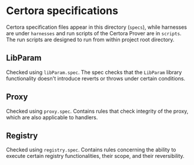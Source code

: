 # Certora specifications

Certora specification files appear in this directory (`specs`), while harnesses are under `harnesses` and run scripts of the Certora Prover are in `scripts`. The run scripts are designed to run from within project root directory.

## LibParam
Checked using `libParam.spec`. 
The spec checks that the `LibParam` library functionality doesn't introduce reverts or throws under certain conditions.

## Proxy
Checked using `proxy.spec`.
Contains rules that check integrity of the proxy, which are also applicable to handlers.

## Registry
Checked using `registry.spec`.
Contains rules concerning the ability to execute certain registry functionalities, their scope, and their reversibility.